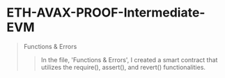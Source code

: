 # ETH-AVAX-PROOF-Intermediate-EVM
> Functions & Errors
>> In the file, 'Functions & Errors', I created a smart contract that utilizes the require(), assert(), and revert() functionalities.
